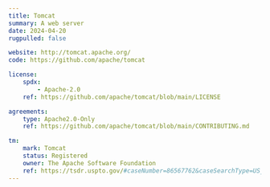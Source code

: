 ```yaml
---
title: Tomcat
summary: A web server
date: 2024-04-20
rugpulled: false

website: http://tomcat.apache.org/
code: https://github.com/apache/tomcat

license:
    spdx:
        - Apache-2.0
    ref: https://github.com/apache/tomcat/blob/main/LICENSE

agreements:
    type: Apache2.0-Only
    ref: https://github.com/apache/tomcat/blob/main/CONTRIBUTING.md

tm:
    mark: Tomcat
    status: Registered
    owner: The Apache Software Foundation
    ref: https://tsdr.uspto.gov/#caseNumber=86567762&caseSearchType=US_APPLICATION&caseType=DEFAULT&searchType=statusSearch
---
```


